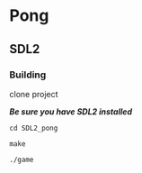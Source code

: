 # Pong
## SDL2

### Building 
clone project

***Be sure you have SDL2 installed***

``` cd SDL2_pong ```

``` make ```

``` ./game ```

